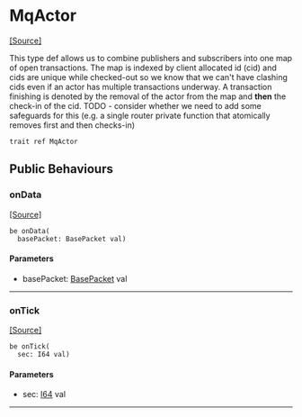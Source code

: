 # MqActor
<span class="source-link">[[Source]](src/mqtt/router.md#L-0-20)</span>

This type def allows us to combine publishers and subscribers into one map of open
transactions. The map is indexed by client allocated id (cid) and cids are unique 
while checked-out so we know that we can't have clashing cids even if an actor 
has multiple transactions underway. A transaction finishing is denoted by the 
removal of the actor from the map and **then** the check-in of the cid. 
TODO - consider whether we need to add some safeguards for this (e.g. a single
router private function that atomically removes first and then checks-in)


```pony
trait ref MqActor
```

## Public Behaviours

### onData
<span class="source-link">[[Source]](src/mqtt/router.md#L-0-30)</span>


```pony
be onData(
  basePacket: BasePacket val)
```
#### Parameters

*   basePacket: [BasePacket](mqtt-utilities-BasePacket.md) val

---

### onTick
<span class="source-link">[[Source]](src/mqtt/router.md#L-0-31)</span>


```pony
be onTick(
  sec: I64 val)
```
#### Parameters

*   sec: [I64](builtin-I64.md) val

---


